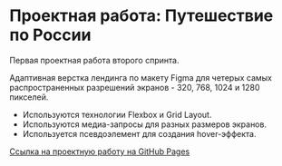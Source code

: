 # Проектная работа: Путешествие по России

Первая проектная работа второго спринта.

Адаптивная верстка лендинга по макету Figma для четерых самых распространенных разрешений экранов - 320, 768, 1024 и 1280 пикселей.

* Используются технологии Flexbox и Grid Layout.
* Используются медиа-запросы для разных размеров экранов.
* Используется псевдоэлемент для создания hover-эффекта.

[Ссылка на проектную работу на GitHub Pages](https://elena-ivashneva.github.io/russian-travel/)
